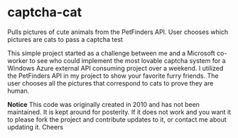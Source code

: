 captcha-cat
===========

Pulls pictures of cute animals from the PetFinders API. User chooses which pictures are cats to pass a captcha test

This simple project started as a challenge between me and a Microsoft co-worker to see who could implement the most lovable captcha system for a Windows Azure external API consuming project over a weekend. I utilized the PetFinders API in my project to show your favorite furry friends. The user chooses all the pictures that correspond to cats to prove they are human.

**Notice** This code was originally created in 2010 and has not been maintained. It is kept around for posterity. If it does not work and you want it to please fork the project and contribute updates to it, or contact me about updating it. Cheers
